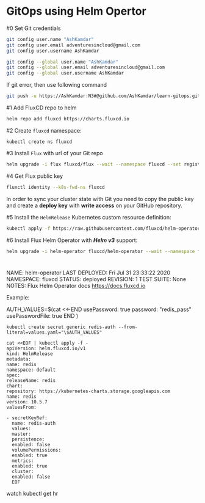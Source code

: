 # GitOps using Helm Opertor

#0 Set Git credentials

```bash
git config user.name "AshKamdar"
git config user.email adventuresincloud@gmail.com
git config user.username AshKamdar

git config --global user.name "AshKamdar"
git config --global user.email adventuresincloud@gmail.com
git config --global user.username AshKamdar
```

If git error, then use following command

```bash
git push -u https://AshKamdar:N3#@github.com/AshKamdar/learn-gitops.git master
```

#1 Add FluxCD repo to helm

```bash
helm repo add fluxcd https://charts.fluxcd.io
```

#2 Create `fluxcd` namespace:

```
kubectl create ns fluxcd
```

#3 Install `Flux` with url of your Git repo

```bash
helm upgrade -i flux fluxcd/flux --wait --namespace fluxcd --set registry.pollInterval=1m --set git.pollInterval=1m --set git.url=git@github.com:AshKamdar/learn-gitops.git --set git-path=kubernetes/templates --set git-user=AshKamdar --set git-email=adventuresincloud@gmail.com --set syncGarbageCollection.enabled=true
```

#4 Get Flux public key

```bash
fluxctl identity --k8s-fwd-ns fluxcd
```

In order to sync your cluster state with Git you need to copy the public key and
create a **deploy key** with **write access** on your GitHub repository.

#5 Install the `HelmRelease` Kubernetes custom resource definition:

```sh
kubectl apply -f https://raw.githubusercontent.com/fluxcd/helm-operator/master/deploy/crds.yaml
```

#6 Install Flux Helm Operator with **_Helm v3_** support:

```bash
helm upgrade -i helm-operator fluxcd/helm-operator --wait --namespace fluxcd --set git.ssh.secretName=flux-git-deploy --set helm.versions=v3
```

#

NAME: helm-operator
LAST DEPLOYED: Fri Jul 31 23:33:22 2020
NAMESPACE: fluxcd
STATUS: deployed
REVISION: 1
TEST SUITE: None
NOTES:
Flux Helm Operator docs https://docs.fluxcd.io

Example:

AUTH_VALUES=\$(cat <<-END
usePassword: true
password: "redis_pass"
usePasswordFile: true
END
)

```
kubectl create secret generic redis-auth --from-literal=values.yaml="\$AUTH_VALUES"
```

```
cat <<EOF | kubectl apply -f -
apiVersion: helm.fluxcd.io/v1
kind: HelmRelease
metadata:
name: redis
namespace: default
spec:
releaseName: redis
chart:
repository: https://kubernetes-charts.storage.googleapis.com
name: redis
version: 10.5.7
valuesFrom:

- secretKeyRef:
  name: redis-auth
  values:
  master:
  persistence:
  enabled: false
  volumePermissions:
  enabled: true
  metrics:
  enabled: true
  cluster:
  enabled: false
  EOF
```

watch kubectl get hr
